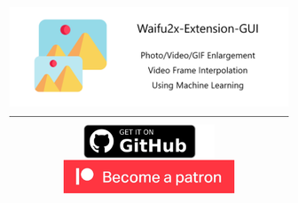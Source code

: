 <p align="center">
<a href="https://github.com/AaronFeng753/Waifu2x-Extension-GUI"><img src="https://raw.githubusercontent.com/AaronFeng753/AaronFeng753/main/res/ReadMeCover.png"/> </a>
</p>

---

<p align="center">
<a href="https://github.com/AaronFeng753/Waifu2x-Extension-GUI/releases/latest"><img src="https://raw.githubusercontent.com/AaronFeng753/AaronFeng753/main/res/get-it-on-github.png" height="61"/> </a><a href="https://www.patreon.com/aaronfeng"><img src="https://raw.githubusercontent.com/AaronFeng753/AaronFeng753/main/res/BecomePatron.jpg" height="60"/> </a>
</p>
